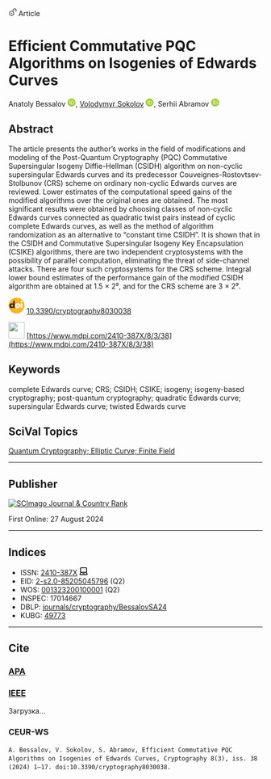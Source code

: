<img src="/icons/unlock.svg" width="16" height="16"> Article

# Efficient Commutative PQC Algorithms on Isogenies of Edwards Curves

Anatoly Bessalov <a href="https://orcid.org/0000-0002-6967-5001" target="_blank"><img src="/icons/orcid.svg" width="16" height="16"></a>,
<a href="/" target="_blank">Volodymyr Sokolov</a> <a href="https://orcid.org/0000-0002-9349-7946" target="_blank"><img src="/icons/orcid.svg" width="16" height="16"></a>,
Serhii Abramov <a href="https://orcid.org/0000-0002-5145-2782" target="_blank"><img src="/icons/orcid.svg" width="16" height="16"></a>

## Abstract
The article presents the author’s works in the field of modifications and modeling of the Post-Quantum Cryptography (PQC) Commutative Supersingular Isogeny Diffie-Hellman (CSIDH) algorithm on non-cyclic supersingular Edwards curves and its predecessor Couveignes-Rostovtsev-Stolbunov (CRS) scheme on ordinary non-cyclic Edwards curves are reviewed. Lower estimates of the computational speed gains of the modified algorithms over the original ones are obtained. The most significant results were obtained by choosing classes of non-cyclic Edwards curves connected as quadratic twist pairs instead of cyclic complete Edwards curves, as well as the method of algorithm randomization as an alternative to “constant time CSIDH”. It is shown that in the CSIDH and Commutative Supersingular Isogeny Key Encapsulation (CSIKE) algorithms, there are two independent cryptosystems with the possibility of parallel computation, eliminating the threat of side-channel attacks. There are four such cryptosystems for the CRS scheme. Integral lower bound estimates of the performance gain of the modified CSIDH algorithm are obtained at 1.5 × 2⁹, and for the CRS scheme are 3 × 2⁹.

<img src="/icons/doi.svg" width="32" height="32"> [10.3390/cryptography8030038](https://doi.org/10.3390/cryptography8030038) 

<a href="https://www.mdpi.com/2410-387X/8/3/38/pdf?version=1724758976"><img src="/icons/pdf.svg" width="32" height="32"></a> [https://www.mdpi.com/2410-387X/8/3/38](https://www.mdpi.com/2410-387X/8/3/38) 

## Keywords
complete Edwards curve; CRS; CSIDH; CSIKE; isogeny; isogeny-based cryptography; post-quantum cryptography; quadratic Edwards curve; supersingular Edwards curve; twisted Edwards curve

## SciVal Topics
<a href="/volodymyr-sokolov/publications/wiki/SciVal-Topics#quantum-cryptography-elliptic-curve-finite-field" target="_blank">Quantum Cryptography; Elliptic Curve; Finite Field</a>

***
## Publisher

<a href="https://www.scimagojr.com/journalsearch.php?q=21101039441&amp;tip=sid&amp;exact=no" title="SCImago Journal &amp; Country Rank"><img border="0" src="https://www.scimagojr.com/journal_img.php?id=21101039441" alt="SCImago Journal &amp; Country Rank"  /></a> 

First Online: 27 August 2024

***
## Indices

* ISSN: [2410-387X](https://portal.issn.org/resource/ISSN/2410-387X) <img src="/icons/online.svg" width="16" height="16">
* EID: [2-s2.0-85205045796](http://www.scopus.com/record/display.url?origin=inward&eid=2-s2.0-85205045796) (Q2)
* WOS: [001323200100001](https://www.webofscience.com/wos/woscc/full-record/WOS:001323200100001) (Q2)
* INSPEC: 17014667
* DBLP: [journals/cryptography/BessalovSA24](https://dblp.org/rec/journals/cryptography/BessalovSA24)
* KUBG: [49773](http://elibrary.kubg.edu.ua/id/eprint/49773/)

***
## Cite

### [APA](https://citation.crosscite.org/format?doi=10.3390/cryptography8030038&style=apa&lang=en-US)

### [IEEE](https://citation.crosscite.org/format?doi=10.3390/cryptography8030038&style=ieee&lang=en-US)

  <div id="output">Загрузка...</div>

  <script>
    // Ссылка, откуда получаем текст
    const url = 'https://citation.crosscite.org/format?doi=10.3390/cryptography8030038&style=ieee&lang=en-US';

    // fetch получает данные по ссылке
    fetch(url)
      .then(response => {
        if (!response.ok) {
          throw new Error('Ошибка сети');
        }
        return response.text(); // Получаем текст
      })
      .then(text => {
        document.getElementById('output').textContent = text; // Показываем на странице
      })
      .catch(error => {
        document.getElementById('output').textContent = 'Ошибка: ' + error;
      });
  </script>


### CEUR-WS

`A. Bessalov, V. Sokolov, S. Abramov, Efficient Commutative PQC Algorithms on Isogenies of Edwards Curves, Cryptography 8(3), iss. 38 (2024) 1–17. doi:10.3390/cryptography8030038.`

<span class="__dimensions_badge_embed__" data-doi="10.3390/cryptography8030038" data-hide-zero-citations="true" data-style="small_circle"></span><script async src="https://badge.dimensions.ai/badge.js" charset="utf-8"></script>

